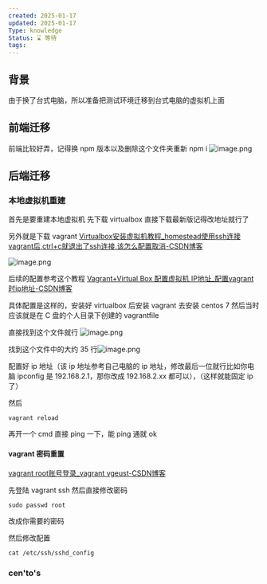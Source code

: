 ```yaml
---
created: 2025-01-17
updated: 2025-01-17
Type: knowledge
Status: ⌛️ 等待
tags:
---
```

## 背景
由于换了台式电脑，所以准备把测试环境迁移到台式电脑的虚拟机上面

## 前端迁移

前端比较好弄，记得换 npm 版本以及删除这个文件夹重新 npm i ![image.png](https://obsidian-pic-1317906728.cos.ap-nanjing.myqcloud.com/obsidian/20250117184315.png)


## 后端迁移

### 本地虚拟机重建
首先是要重建本地虚拟机
先下载 virtualbox 直接下载最新版记得改地址就行了

另外就是下载 vagrant [Virtualbox安装虚拟机教程\_homestead使用ssh连接vagrant后,ctrl+c就退出了ssh连接,该怎么配置取消-CSDN博客](https://blog.csdn.net/qq_44074697/article/details/118544758)

![image.png](https://obsidian-pic-1317906728.cos.ap-nanjing.myqcloud.com/obsidian/20250117192608.png)

后续的配置参考这个教程
[Vagrant+Virtual Box 配置虚拟机 IP地址\_配置vagrant时ip地址-CSDN博客](https://blog.csdn.net/itorly/article/details/121221086)

具体配置是这样的，安装好 virtualbox 后安装 vagrant 去安装 centos 7
然后当时应该就是在 C 盘的个人目录下创建的 vagrantfile

直接找到这个文件就行 ![image.png](https://obsidian-pic-1317906728.cos.ap-nanjing.myqcloud.com/obsidian/20250117200914.png)


找到这个文件中的大约 35 行![image.png](https://obsidian-pic-1317906728.cos.ap-nanjing.myqcloud.com/obsidian/20250117200942.png)

配置好 ip 地址（该 ip 地址参考自己电脑的 ip 地址，修改最后一位就行比如你电脑 ipconfig 是 192.168.2.1，那你改成 192.168.2.xx 都可以），（这样就能固定 ip 了）

然后
```shell
vagrant reload
```

再开一个 cmd 直接 ping 一下，能 ping 通就 ok

#### vagrant 密码重置
[vagrant root账号登录\_vagrant vgeust-CSDN博客](https://blog.csdn.net/cbcxvbfxgb/article/details/106868092)

先登陆 vagrant ssh
然后直接修改密码
```shell
sudo passwd root
```

改成你需要的密码

然后修改配置
```shell
cat /etc/ssh/sshd_config
```


### cen'to's